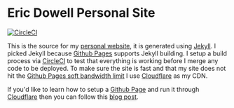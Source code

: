 # Eric Dowell Personal Site
[![CircleCI](https://circleci.com/gh/ericdowell/ericdowell.github.io.svg?style=svg)](https://circleci.com/gh/ericdowell/ericdowell.github.io)

This is the source for my [personal website](https://ericdowell.com), it is generated using [Jekyll](https://jekyllrb.com/).
I picked Jekyll because [Github Pages](https://pages.github.com/) supports Jekyll building. I setup a build process via
[CircleCI](https://circleci.com/) to test that everything is working before I merge any code to be deployed. To make sure
the site is fast and that my site does not hit the [Github Pages soft bandwidth limit](https://help.github.com/articles/what-is-github-pages/#usage-limits)
I use [Cloudflare](https://www.cloudflare.com/) as my CDN.

If you'd like to learn how to setup a [Github Page](https://pages.github.com/) and
run it through [Cloudflare](https://www.cloudflare.com/) then you can follow
this [blog post](https://blog.cloudflare.com/secure-and-fast-github-pages-with-cloudflare/).
